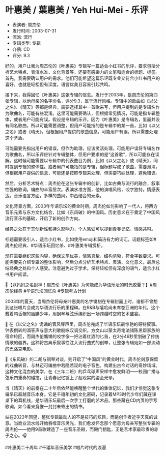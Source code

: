 # 叶惠美 / 葉惠美 / Yeh Hui-Mei - 乐评

- 表演者: 周杰伦
- 发行时间: 2003-07-31
- 流派: 流行
- 专辑类型: 专辑
- 介质: CD
- 评分: 9.3

<think>
好的，用户让我为周杰伦的《叶惠美》专辑写一篇适合小红书的乐评，要求包括分析艺术特点、表演水准、文化背景等，还要有感染力的文笔和适合的标题、标签。首先，我需要确认用户的需求。他们可能希望这篇乐评既专业又符合小红书用户的喜好，也就是轻松但有深度，语言优美且容易引起共鸣。

接下来，我得回忆《叶惠美》这张专辑的信息。发行于2003年，是周杰伦的第四张专辑，以他母亲的名字命名，评分9.3，属于流行风格。专辑中的歌曲如《以父之名》、《晴天》等都是经典。需要选择其中一首歌来写，但用户提到的是专辑名作为歌曲名，可能有些混淆。这里可能需要确认，但根据常见情况，可能是指专辑整体，或者用户可能有误。假设是专辑的乐评，因为《叶惠美》是专辑名，里面并没有同名歌曲，所以可能需要调整，但用户可能指的是专辑中的某一首，比如《以父之名》或者《晴天》。但根据用户提供的歌曲信息，可能用户有误，所以需要处理这个矛盾。

可能需要先指出用户的错误，但作为助理，应该灵活处理。可能用户误将专辑名作为歌曲名，所以乐评应针对专辑整体，但用户要求的是“这首歌”，所以可能存在误解。这时候可能需要以专辑中的代表曲目为例，比如《以父之名》或《晴天》，同时提到专辑的整体性。或者用户可能指的是专辑，但标题写成了歌曲，需要澄清。但根据用户提供的信息，可能还是按照专辑来处理，但需要巧妙处理，避免错误。

然后，分析艺术特点：周杰伦在这张专辑中的创新，比如古典与流行的融合，叙事性强的歌词，编曲的丰富层次。表演水准方面，他的演唱风格，咬字独特，情感表达。音乐语言方面，多样的曲风，中西结合的元素。

文化背景方面，2003年华语乐坛的黄金时期，周杰伦如何影响了一代人，将西方音乐元素与东方文化结合，比如《东风破》的中国风。历史意义在于奠定了中国风流行音乐的基础，开启了新的创作方向。

经典之处在于其创新性和持久影响力，个人感受可以提到青春记忆，情感共鸣。

标题需要吸引人，适合小红书，比如使用emoji和简洁有力的词汇。话题标签如#周杰伦经典、#华语乐坛回忆杀、#叶惠美专辑赏析。

现在需要组织这些内容，确保文笔优美，情感真挚，结构清晰，符合字数要求。可能需要先介绍专辑的整体影响，然后分点分析艺术特点、表演、文化意义，最后总结经典之处和个人感受。注意避免过于学术，保持轻松但有深度的语气，适合小红书用户阅读。
</think>

📸【以妈妈之名封神！周杰伦《叶惠美》为何能成为华语乐坛的时光胶囊？】#周杰伦经典 #华语乐坛回忆杀 #专辑考古计划

2003年的夏天，当周杰伦将母亲叶惠美的名字镌刻在专辑封面上时，谁都不曾想到这张唱片会成为华语流行乐的里程碑。在R&B与嘻哈尚未席卷亚洲的年代，这个戴着鸭舌帽的腼腆少年，用钢琴与弦乐编织出一场跨越时空的艺术盛宴。

🎹 在《以父之名》诡谲的管风琴声里，周杰伦完成了华语乐坛最惊艳的哥特叙事。钟表倒转的滴答声与意大利歌剧咏叹调交织，方文山以蒙太奇笔法铺陈黑帮家族的宿命轮回，而周杰伦慵懒的咬字像一把沾着红酒的匕首，在3分46秒里划破了传统情歌的疆界。这种将古典乐叙事性注入流行曲式的创举，让整张专辑宛如一部流动的巴洛克电影。

🎻《东风破》的二胡与钢琴对谈，则开启了"中国风"的黄金时代。周杰伦刻意保留的戏曲转音，与林迈可编曲中若隐若现的电子音色，构建出古今对话的奇妙场域。这种文化混血的美学，在《三年二班》的乒乓球声采样中愈发鲜明——校园广播与弦乐四重奏的碰撞，让青春记忆镀上了超现实的鎏金光晕。

当《晴天》的前奏在二十年后依然能唤醒整个世代的集体记忆，我们才惊觉这张专辑早已超越音乐本身。它是千禧年初的文化密码，记录着MP3时代少年们藏在课桌下的耳机线，是华语乐坛最后一次手工打磨的艺术品。那些藏在CD内页的手写歌词，如今看来竟像一封封未寄出的情书。

站在2023年回望，整张专辑最动人的不是技巧的炫目，而是创作者近乎天真的诚意。当商业流水线开始吞噬音乐灵光，我们愈发怀念那个愿意为母亲写整张专辑的周杰伦——他用9首歌建造了一座音乐圣殿，而殿门钥匙，正是艺术家最珍贵的赤子之心。🎧

#叶惠美二十周年 #千禧年音乐美学 #唱片时代的浪漫
